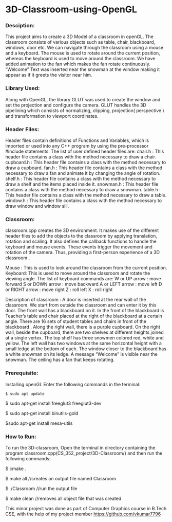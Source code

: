 # 3D-Classroom-using-OpenGL

### Desciption:
This project aims to create a 3D Model of a classroom in openGL. The classroom consists of various objects such as table, chair, blackboard, windows, door etc.
We can navigate through the classroom using a mouse and a keyboard. The mouse is used to rotate around the current position, whereas the keyboard is used to move around the classroom.
We have added animation to the fan which makes the fan rotate continuously. “Welcome” Text was inserted near the snowman at the window making it appear as if it greets the visitor near him.

### Library Used:
Along with OpenGL, the library GLUT was used to create the window and set the projection and configure the camera. GLUT handles the 3D pipelining which consists of normalizing, clipping, projection( perspective ) and transformation to viewport coordinates.

### Header Files:
Header files contain definitions of Functions and Variables, which is imported or used into any C++ program by using the pre-processor #include statements. The list of user defined header files are:
chair.h : 
This header file contains a class with the method necessary to draw a chair.
cupboard.h :
This header file contains a class with the method necessary to draw a cupboard.
fan.h :
This header file contains a class with the method necessary to draw a fan and animate it by changing the angle of rotation.
shelf.h :
This header file contains a class with the method necessary to draw a shelf and the items placed inside it.
snowman.h :
This header file contains a class with the method necessary to draw a snowman.
table.h :
This header file contains a class with the method necessary to draw a table.
window.h :
This header file contains a class with the method necessary to draw window and window sill.

### Classroom:
classroom.cpp creates the 3D environment. It makes use of the different header files to add the objects to the classroom by applying translation, rotation and scaling.
It also defines the callback functions to handle the keyboard and mouse events. These events trigger the movement and rotation of the camera. Thus, providing a first-person experience of a 3D classroom .

Mouse : This is used to look around the classroom from the current position.
Keyboard: This is used to move around the classroom and rotate the viewing angle.
	The list of keyboard commands are:
W or UP arrow : move forward
S or DOWN arrow : move backward
A or LEFT arrow : move left
D or RIGHT arrow : move right
Z : roll left
X : roll right 

Description of classroom :
  A door is inserted at the rear wall of the classroom. We start from outside the classroom and can enter it by this door.
  The front wall has a blackboard on it. 
  In the front of the blackboard is Teacher’s table and chair placed at the right of the blackboard at a certain angle.
  There are 16 sets of student tables and chairs in front of the blackboard .
  Along the right wall, there is a purple cupboard.
  On the right wall, beside the cupboard, there are two shelves at different heights  joined at a single vertex. The top shelf has three snowmen colored red, white and yellow.
  The left wall has two windows at the same horizontal height with a small ledge at the bottom of each.
  The window closer to the blackboard has a white snowman on its ledge. A message “Welcome” is visible near the snowman.
  The ceiling has a fan that keeps rotating.
  
### Prerequisite:
Installing  openGL 
      Enter the following commands in the terminal:
      
    $ sudo apt update
    
   $ sudo apt-get install freeglut3 freeglut3-dev

   $ sudo apt-get install binutils-gold

   $sudo apt-get install mesa-utils
 
        
### How to Run:
  To run the 3D-classroom, Open the terminal in directory containing the program classroom.cpp(CS_352_project/3D-Classroom/) and then run the following commands:

   $ cmake . 
   
   $ make all				//creates an output file named Classroom 
   
   $ ./Classroom 			//run the output file

   $ make clean 			//removes all object file that was created

      
  
  
  
 This minor project was done as part of Computer Graphics course in B.Tech CSE, with the help of my project member https://github.com/vkumar7796
